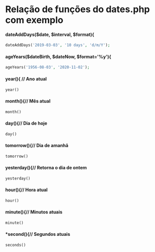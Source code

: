 # Relação de funções do dates.php com exemplo

#### dateAddDays($date, $interval, $format){
```php
dateAddDays('2019-03-03', '10 days', 'd/m/Y');
```
#### ageYears($dateBirth, $dateNow, $format='%y'){
```php
ageYears('1956-08-03', '2020-11-02');
```
#### year(){ // Ano atual
```php
year()
```
#### month(){// Mês atual
```php
month()
```
#### day(){// Dia de hoje
```php
day()
```
#### tomorrow(){// Dia de amanhã
```php
tomorrow()
```
#### yesterday(){// Retorna o dia de ontem
```php
yesterday()
```
#### hour(){// Hora atual
```php
hour()
```
#### minute(){// Minutos atuais
```php
minute()
```
#### *second(){// Segundos atuais
```php
seconds()
```

